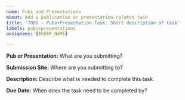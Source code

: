 ```yaml
---
name: Pubs and Presentations
about: Add a publication or presentation-related task
title: 'TODO - Pubs+Presentation Task: Short description of task'
labels: pubs+presentations
assignees: {$USER_NAME}

---
```


**Pub or Presentation:** What are you submitting?

**Submission Site:** Where are you submitting to?

**Description:** Describe what is needed to complete this task.

**Due Date:** When does the task need to be completed by?
